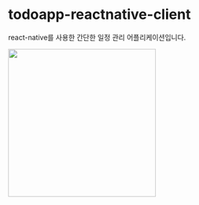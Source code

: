 # todoapp-reactnative-client
react-native를 사용한 간단한 일정 관리 어플리케이션입니다.

<img src="https://user-images.githubusercontent.com/81157873/166116227-5b718877-2e6b-400f-b1cc-22d8d8db383a.png" width=300>
